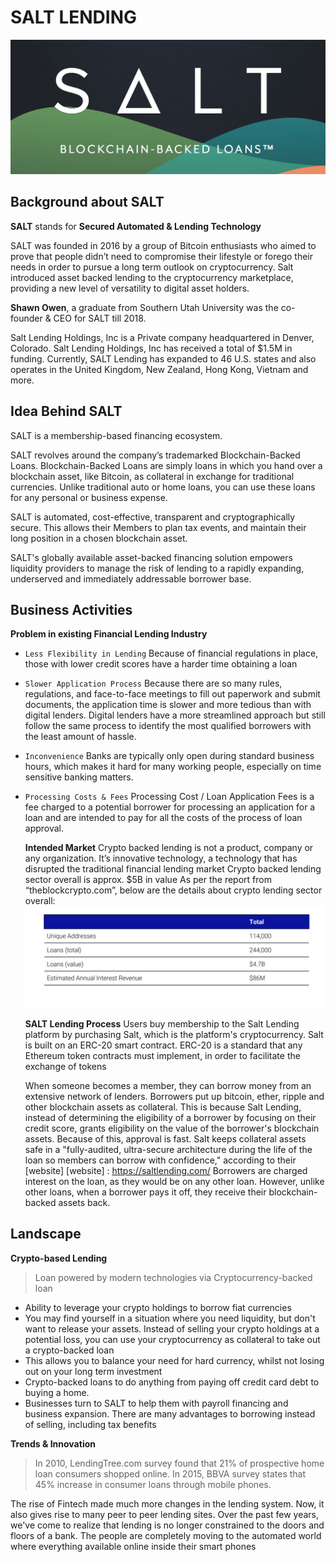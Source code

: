 # SALT LENDING
![Salt_image](Images/Salt_image.png)
## Background about SALT

**SALT** stands for **Secured Automated & Lending Technology**

SALT was founded in 2016 by a group of Bitcoin enthusiasts who aimed to prove that people didn’t need to compromise their lifestyle or forego their needs in order to pursue a long term outlook on cryptocurrency. Salt introduced asset backed lending to the cryptocurrency marketplace, providing a new level of versatility to digital asset holders.

**Shawn Owen**, a graduate from Southern Utah University was the co-founder & CEO for SALT till 2018.

Salt Lending Holdings, Inc is a Private company headquartered in Denver, Colorado. Salt Lending Holdings, Inc has received a total of $1.5M in funding. Currently, SALT Lending has expanded to 46 U.S. states and also operates in the United Kingdom, New Zealand, Hong Kong, Vietnam and more.

## Idea Behind SALT
SALT is a membership-based financing ecosystem. 

SALT revolves around the company’s trademarked Blockchain-Backed Loans. Blockchain-Backed Loans are simply loans in which you hand over a blockchain asset, like Bitcoin, as collateral in exchange for traditional currencies. Unlike traditional auto or home loans, you can use these loans for any personal or business expense.

SALT is automated, cost-effective, transparent and cryptographically secure. This allows their Members to plan tax events, and maintain their long position in a chosen blockchain asset.

SALT's globally available asset-backed financing solution empowers liquidity providers to manage the risk of lending to a rapidly expanding, underserved and immediately addressable borrower base.

## Business Activities

**Problem in existing Financial Lending Industry**
* `Less Flexibility in Lending`
  Because of financial regulations in place, those with lower credit scores have a harder time obtaining a loan
* `Slower Application Process`
  Because there are so many rules, regulations, and face-to-face meetings to fill out paperwork and submit documents, the application time is slower and more tedious than with digital lenders. Digital lenders have a more streamlined approach but still follow the same process to identify the most qualified borrowers with the least amount of hassle.
* `Inconvenience`
  Banks are typically only open during standard business hours, which makes it hard for many working people, especially on time sensitive banking matters.
* `Processing Costs & Fees`
  Processing Cost / Loan Application Fees is a fee charged to a potential borrower for processing an application for a loan and are intended to pay for all the costs of the process of loan approval.

  **Intended Market**
  Crypto backed lending is not a product, company or any organization. It’s  innovative technology, a technology that has disrupted the traditional financial lending market
  Crypto backed lending sector overall is approx. $5B in value
  As per the report from “theblockcrypto.com”, below are the details about crypto lending sector overall:
  ![Cryptolending_market](Images\cryptolending_market.png)

  **SALT Lending Process**
  Users buy membership to the Salt Lending platform by purchasing Salt, which is the platform's cryptocurrency. 
  Salt is built on an ERC-20 smart contract. ERC-20 is a standard that any Ethereum token contracts must implement, in order to facilitate the exchange of tokens

  When someone becomes a member, they can borrow money from an extensive network of lenders. Borrowers put up bitcoin, ether, ripple and other blockchain assets as collateral. 
  This is because Salt Lending, instead of determining the eligibility of a borrower by focusing on their credit score, grants eligibility on the value of the borrower's blockchain assets. 
  Because of this, approval is fast. Salt keeps collateral assets safe in a "fully-audited, ultra-secure architecture during the life of the loan so members can borrow with confidence," according to their [website]
  [website] : https://saltlending.com/
  Borrowers are charged interest on the loan, as they would be on any other loan. However, unlike other loans, when a borrower pays it off, they receive their blockchain-backed assets back. 
  


## Landscape

**Crypto-based Lending**
> Loan powered by modern technologies via Cryptocurrency-backed loan 
* Ability to leverage your crypto holdings to borrow fiat currencies
* You may find yourself in a situation where you need liquidity, but don't want to release your assets. Instead of selling your crypto holdings at a potential loss, you can use your cryptocurrency as collateral to take out a crypto-backed loan
* This allows you to balance your need for hard currency, whilst not losing out on your long term investment
* Crypto-backed loans to do anything from paying off credit card debt to buying a home. 
* Businesses turn to SALT to help them with payroll financing and business expansion. There are many advantages to borrowing instead of selling, including tax benefits

**Trends & Innovation**
> In 2010, LendingTree.com survey found that 21% of prospective home loan consumers shopped online. 
> In 2015, BBVA survey states that 45% increase in consumer loans through mobile phones.

The rise of Fintech made much more changes in the lending system. Now, it also gives rise to many peer to peer lending sites. Over the past few years, we've come to realize that lending is no longer constrained to the doors and floors of a bank. The people are completely moving to the automated world where everything available online inside their smart phones